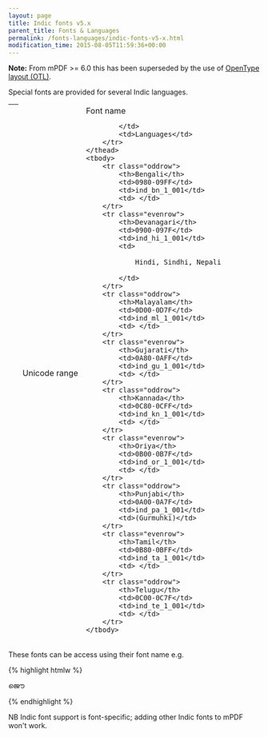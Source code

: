 ```yaml
---
layout: page
title: Indic fonts v5.x
parent_title: Fonts & Languages
permalink: /fonts-languages/indic-fonts-v5-x.html
modification_time: 2015-08-05T11:59:36+00:00
---
```


<div class="alert alert-info" role="alert">
  <strong>Note:</strong> From mPDF >= 6.0 this has been superseded by the use of
  <a href="{{ "/fonts-languages/opentype-layout-otl.html" | prepend: site.baseurl }}">OpenType layout (OTL)</a>.
</div>

Special fonts are provided for several Indic languages.

<table class="table">
    <thead>
        <tr>
            <th> </th>
            <td>Unicode range</td>
            <td>Font name

            </td>
            <td>Languages</td>
        </tr>
    </thead>
    <tbody>
        <tr class="oddrow">
            <th>Bengali</th>
            <td>0980-09FF</td>
            <td>ind_bn_1_001</td>
            <td> </td>
        </tr>
        <tr class="evenrow">
            <th>Devanagari</th>
            <td>0900-097F</td>
            <td>ind_hi_1_001</td>
            <td>

                Hindi, Sindhi, Nepali

            </td>
        </tr>
        <tr class="oddrow">
            <th>Malayalam</th>
            <td>0D00-0D7F</td>
            <td>ind_ml_1_001</td>
            <td> </td>
        </tr>
        <tr class="evenrow">
            <th>Gujarati</th>
            <td>0A80-0AFF</td>
            <td>ind_gu_1_001</td>
            <td> </td>
        </tr>
        <tr class="oddrow">
            <th>Kannada</th>
            <td>0C80-0CFF</td>
            <td>ind_kn_1_001</td>
            <td> </td>
        </tr>
        <tr class="evenrow">
            <th>Oriya</th>
            <td>0B00-0B7F</td>
            <td>ind_or_1_001</td>
            <td> </td>
        </tr>
        <tr class="oddrow">
            <th>Punjabi</th>
            <td>0A00-0A7F</td>
            <td>ind_pa_1_001</td>
            <td>(Gurmuhki)</td>
        </tr>
        <tr class="evenrow">
            <th>Tamil</th>
            <td>0B80-0BFF</td>
            <td>ind_ta_1_001</td>
            <td> </td>
        </tr>
        <tr class="oddrow">
            <th>Telugu</th>
            <td>0C00-0C7F</td>
            <td>ind_te_1_001</td>
            <td> </td>
        </tr>
    </tbody>
</table>


These fonts can be access using their font name e.g.

{% highlight htmlw %}

ജൌ

{% endhighlight %}

NB Indic font support is font-specific; adding other Indic fonts to mPDF won't work.

